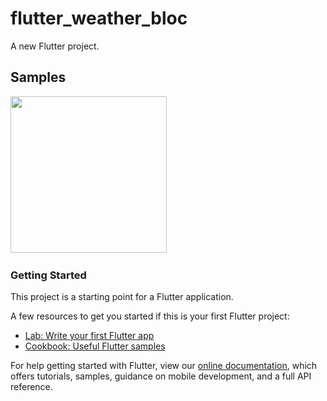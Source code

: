# flutter_weather_bloc

A new Flutter project.

## Samples

<img src="https://github.com/ashwinikumar01/Flutter-Weather-Bloc/blob/Screenshots/ui.png" width="250"> &nbsp;&nbsp;&nbsp;&nbsp;

### Getting Started

This project is a starting point for a Flutter application.

A few resources to get you started if this is your first Flutter project:

- [Lab: Write your first Flutter app](https://flutter.dev/docs/get-started/codelab)
- [Cookbook: Useful Flutter samples](https://flutter.dev/docs/cookbook)

For help getting started with Flutter, view our
[online documentation](https://flutter.dev/docs), which offers tutorials,
samples, guidance on mobile development, and a full API reference.
